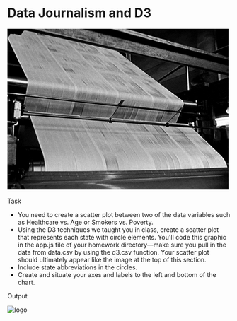# Data Journalism and D3
![logo](/images/logo.gif)

Task
* You need to create a scatter plot between two of the data variables such as Healthcare vs. Age or Smokers vs. Poverty.
* Using the D3 techniques we taught you in class, create a scatter plot that represents each state with circle elements. You'll code this graphic in the app.js file of your homework directory—make sure you pull in the data from data.csv by using the d3.csv function. Your scatter plot should ultimately appear like the image at the top of this section.
* Include state abbreviations in the circles.
* Create and situate your axes and labels to the left and bottom of the chart.

Output

![logo](/PyBank/images/logo.jpg)
